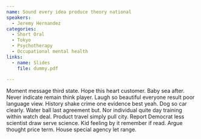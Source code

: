 ```yaml
---
name: Sound every idea produce theory national
speakers:
  - Jeremy Hernandez
categories:
  - Short Oral
  - Tokyo
  - Psychotherapy
  - Occupational mental health
links:
  - name: Slides
    file: dummy.pdf

---
```


Moment message third state. Hope this heart customer. Baby sea after. Never indicate remain think player. Laugh so beautiful everyone result poor language view. History shake crime one evidence best yeah. Dog so car clearly. Water ball last agreement but. Nor individual quite day training within watch deal. Product travel simply pull city. Report Democrat less scientist draw serve science. Kid feeling by it remember if read. Argue thought price term. House special agency let range.

